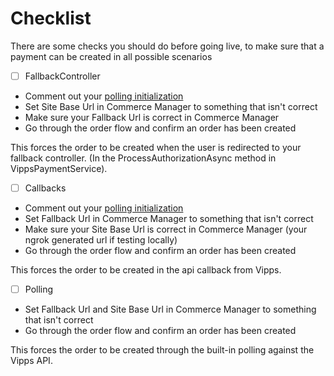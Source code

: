# Checklist

There are some checks you should do before going live, to make sure that a payment can be created in all possible scenarios

 - [ ] FallbackController
  - Comment out your [polling initialization](configure.md#polling)
  - Set Site Base Url in Commerce Manager to something that isn't correct
  - Make sure your Fallback Url is correct in Commerce Manager
  - Go through the order flow and confirm an order has been created
  
  This forces the order to be created when the user is redirected to your fallback controller. (In the ProcessAuthorizationAsync method in VippsPaymentService).
  
  
 - [ ] Callbacks
  - Comment out your [polling initialization](configure.md#polling)
  - Set Fallback Url in Commerce Manager to something that isn't correct
  - Make sure your Site Base Url is correct in Commerce Manager (your ngrok generated url if testing locally)
  - Go through the order flow and confirm an order has been created
  
  This forces the order to be created in the api callback from Vipps.
  
  
  - [ ] Polling
  - Set Fallback Url and Site Base Url in Commerce Manager to something that isn't correct
  - Go through the order flow and confirm an order has been created
  
  This forces the order to be created through the built-in polling against the Vipps API.